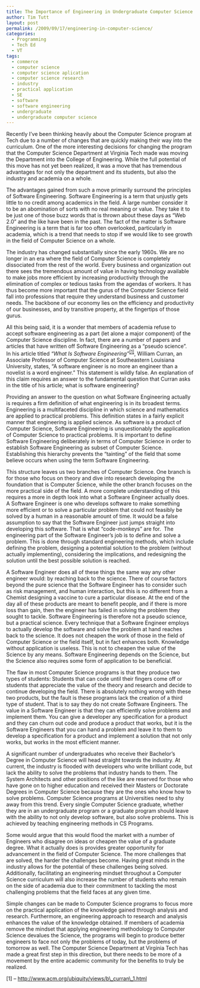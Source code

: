 ```yaml
---
title: The Importance of Engineering in Undergraduate Computer Science Programs
author: Tim Tutt
layout: post
permalink: /2009/09/17/engineering-in-computer-science/
categories:
  - Programming
  - Tech Ed
  - VT
tags:
  - commerce
  - computer science
  - computer science aplication
  - computer science research
  - industry
  - practical application
  - SE
  - software
  - software engineering
  - undergraduate
  - undergraduate computer science
---
```


Recently I&#8217;ve been thinking heavily about the Computer Science program at Tech due to a number of changes that are quickly making their way into the curriculum. One of the more interesting decisions for changing the program that the Computer Science Department at Virginia Tech made was moving the Department into the College of Engineering. While the full potential of this move has not yet been realized, it was a move that has tremendous advantages for not only the department and its students, but also the industry and academia on a whole.

The advantages gained from such a move primarily surround the principles of Software Engineering. Software Engineering is a term that unjustly gets little to no credit among academics in the field. A large number consider it to be an abomination of sorts with no real meaning or value. They take it to be just one of those buzz words that is thrown about these days as &#8220;Web 2.0&#8221; and the like have been in the past. The fact of the matter is Software Engineering is a term that is far too often overlooked, particularly in academia, which is a trend that needs to stop if we would like to see growth in the field of Computer Science on a whole.

The industry has changed substantially since the early 1960s. We are no longer in an era where the field of Computer Science is completely dissociated from the rest of the world. Every business and organization out there sees the tremendous amount of value in having technology available to make jobs more efficient by increasing productivity through the elimination of complex or tedious tasks from the agendas of workers. It has thus become more important that the gurus of the Computer Science field fall into professions that require they understand business and customer needs. The backbone of our economy lies on the efficiency and productivity of our businesses, and by transitive property, at the fingertips of those gurus.

All this being said, it is a wonder that members of academia refuse to accept software engineering as a part (let alone a major component) of the Computer Science discipline. In fact, there are a number of papers and articles that have written off Software Engineering as a &#8220;pseudo science&#8221;.  In his article titled *&#8220;What Is Software Engineering&#8221;*<sup><a href="#wise">[1]</a></sup>, William Curran, an Associate Professor of Computer Science at Southeastern Louisiana University, states, &#8220;A software engineer is no more an engineer than a novelist is a word engineer.&#8221; This statement is wildly false. An explanation of this claim requires an answer to the fundamental question that Curran asks in the title of his article; what is software engineering?

Providing an answer to the question on what Software Engineering actually is requires a firm definition of what engineering is in its broadest terms. Engineering is a multifaceted discipline in which science and mathematics are applied to practical problems. This definition states in a fairly explicit manner that engineering is applied science. As software is a product of Computer Science, Software Engineering is unquestionably the application of Computer Science to practical problems. It is important to define Software Engineering deliberately in terms of Computer Science in order to establish Software Engineering as subset of Computer Science. Establishing this hierarchy prevents the &#8220;tainting&#8221; of the field that some believe occurs when using the term Software Engineering.

This structure leaves us two branches of Computer Science. One branch is for those who focus on theory and dive into research developing the foundation that is Computer Science, while the other branch focuses on the more practical side of the field. A more complete understanding of this requires a more in depth look into what a Software Engineer actually does. A Software Engineer is one who develops software to make something more efficient or to solve a particular problem that could not feasibly be solved by a human in a reasonable amount of time. It would be a false assumption to say that the Software Engineer just jumps straight into developing this software. That is what &#8220;code-monkeys&#8221; are for.  The engineering part of the Software Engineer&#8217;s job is to define and solve a problem. This is done through standard engineering methods, which include defining the problem, designing a potential solution to the problem (without actually implementing), considering the implications, and redesigning the solution until the best possible solution is reached.

A Software Engineer does all of these things the same way any other engineer would: by reaching back to the science. There of course factors beyond the pure science that the Software Engineer has to consider such as risk management, and human interaction, but this is no different from a Chemist designing a vaccine to cure a particular disease. At the end of the day all of these products are meant to benefit people, and if there is more loss than gain, then the engineer has failed in solving the problem they sought to tackle. Software Engineering is therefore not a pseudo science, but a practical science. Every technique that a Software Engineer employs to actually develop the software and solve the problem at hand reaches back to the science. It does not cheapen the work of those in the field of Computer Science or the field itself, but in fact enhances both. Knowledge without application is useless. This is not to cheapen the value of the Science by any means. Software Engineering depends on the Science, but the Science also requires some form of application to be beneficial.

The flaw in most Computer Science programs is that they produce two types of students: Students that can code until their fingers come off or students that appreciate the value of the theory and research and decide to continue developing the field. There is absolutely nothing wrong with these two products, but the fault is these programs lack the creation of a third type of student. That is to say they do not create Software Engineers. The value in a Software Engineer is that they can efficiently solve problems and implement them. You can give a developer any specification for a product and they can churn out code and produce a product that works, but it is the Software Engineers that you can hand a problem and leave it to them to develop a specification for a product and implement a solution that not only works, but works in the most efficient manner.

A significant number of undergraduates who receive their Bachelor&#8217;s Degree in Computer Science will head straight towards the industry. At current, the industry is flooded with developers who write brilliant code, but lack the ability to solve the problems that industry hands to them. The System Architects and other positions of the like are reserved for those who have gone on to higher education and received their Masters or Doctorate Degrees in Computer Science because they are the ones who know how to solve problems. Computer Science programs at Universities need to shy away from this trend. Every single Computer Science graduate, whether they are in an undergraduate program or a graduate program should leave with the ability to not only develop software, but also solve problems. This is achieved by teaching engineering methods in CS Programs.

Some would argue that this would flood the market with a number of Engineers who disagree on ideas or cheapen the value of a graduate degree. What it actually does is provides greater opportunity for advancement in the field of Computer Science. The more challenges that are solved, the harder the challenges become. Having great minds in the industry allows for the potential of these challenges being solved. Additionally, facilitating an engineering mindset throughout a Computer Science curriculum will also increase the number of students who remain on the side of academia due to their commitment to tackling the most challenging problems that the field faces at any given time.

Simple changes can be made to Computer Science programs to focus more on the practical application of the knowledge gained through analysis and research. Furthermore, an engineering approach to research and analysis enhances the value of the knowledge obtained. If members of academia remove the mindset that applying engineering methodology to Computer Science devalues the Science, the programs will begin to produce better engineers to face not only the problems of today, but the problems of tomorrow as well. The Computer Science Department at Virginia Tech has made a great first step in this direction, but there needs to be more of a movement by the entire academic community for the benefits to truly be realized.

<a name="wise">[1]</a> &#8211; http://www.acm.org/ubiquity/views/b\_curran\_1.html

